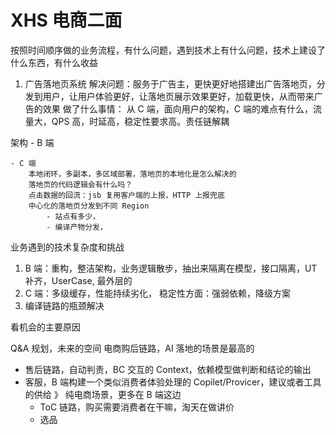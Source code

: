 # XHS 电商二面

按照时间顺序做的业务流程，有什么问题，遇到技术上有什么问题，技术上建设了什么东西，有什么收益

1. 广告落地页系统
解决问题：服务于广告主，更快更好地搭建出广告落地页，分发到用户，让用户体验更好，让落地页展示效果更好，加载更快，从而带来广告的效果
做了什么事情：
从 C 端，面向用户的架构，C 端的难点有什么，流量大，QPS 高，时延高，稳定性要求高。责任链解耦

架构
    - B 端

    - C 端
        本地闭环，多副本，多区域部署，落地页的本地化是怎么解决的
        落地页的代码逻辑会有什么吗？
        点击数据的回流：jsb 复用客户端的上报，HTTP 上报兜底
        中心化的落地页分发到不同 Region
            - 站点有多少，
            - 编译产物分发，
业务遇到的技术复杂度和挑战
1. B 端：重构，整洁架构，业务逻辑散步，抽出来隔离在模型，接口隔离，UT 补齐，UserCase, 最外层的
2. C 端：多级缓存，性能持续劣化，
    稳定性方面：强弱依赖，降级方案
3. 编译链路的瓶颈解决


看机会的主要原因


Q&A
规划，未来的空间
电商购后链路，AI 落地的场景是最高的
- 售后链路，自动判责，BC 交互的 Context，依赖模型做判断和结论的输出
- 客服，B 端构建一个类似消费者体验处理的 Copilet/Provicer，建议或者工具的供给
》 纯电商场景，更多在 B 端这边
    - ToC 链路，购买需要消费者在干嘛，淘天在做讲价
    - 选品


